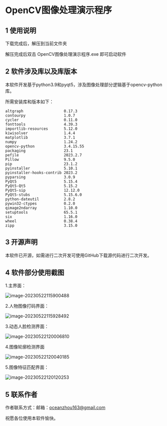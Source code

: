# OpenCV图像处理演示程序

## 1 使用说明

下载完成后，解压到当前文件夹

解压完成后双击 OpenCV图像处理演示程序.exe 即可启动软件



## 2 软件涉及库以及库版本

本软件开发基于python3.9和pyqt5，涉及图像处理部分逻辑基于opencv-python库。

所需安装库和版本如下：

```
altgraph                  0.17.3
contourpy                 1.0.7
cycler                    0.11.0
fonttools                 4.39.3
importlib-resources       5.12.0
kiwisolver                1.4.4
matplotlib                3.7.1
numpy                     1.24.2
opencv-python             3.4.15.55
packaging                 23.1
pefile                    2023.2.7
Pillow                    9.5.0
pip                       23.1.2
pyinstaller               5.10.1
pyinstaller-hooks-contrib 2023.2
pyparsing                 3.0.9
PyQt5                     5.15.4
PyQt5-Qt5                 5.15.2
PyQt5-sip                 12.12.0
PyQt5-stubs               5.15.6.0
python-dateutil           2.8.2
pywin32-ctypes            0.2.0
qimage2ndarray            1.10.0
setuptools                65.5.1
six                       1.16.0
wheel                     0.38.4
zipp                      3.15.0

```



## 3 开源声明

本软件已开源，如需进行二次开发可使用GitHub下载源代码进行二次开发。

## 4 软件部分使用截图

1.主界面：

![image-20230522115900488](C:\Users\Quattro\AppData\Roaming\Typora\typora-user-images\image-20230522115900488.png)

2.人物图像打码界面：

![image-20230522115928492](C:\Users\Quattro\AppData\Roaming\Typora\typora-user-images\image-20230522115928492.png)

3.动态人脸检测界面：

![image-20230522120006810](C:\Users\Quattro\AppData\Roaming\Typora\typora-user-images\image-20230522120006810.png)

4.图像轮廓检测界面

![image-20230522120040185](C:\Users\Quattro\AppData\Roaming\Typora\typora-user-images\image-20230522120040185.png)

5.图像特征匹配界面：

![image-20230522120120253](C:\Users\Quattro\AppData\Roaming\Typora\typora-user-images\image-20230522120120253.png)



## 5 联系作者

作者联系方式：邮箱：oceanzhou163@gmail.com

祝愿各位使用本软件愉快。